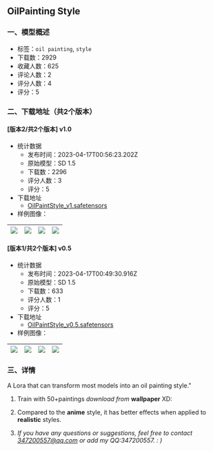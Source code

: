 ## OilPainting Style
### 一、模型概述

- 标签：`oil painting`, `style`
- 下载数：2929
- 收藏人数：625
- 评论人数：2
- 评分人数：4
- 评分：5

### 二、下载地址（共2个版本）

#### [版本2/共2个版本] v1.0

- 统计数据
  - 发布时间：2023-04-17T00:56:23.202Z
  - 原始模型：SD 1.5
  - 下载数：2296
  - 评分人数：3
  - 评分：5
- 下载地址
  - [OilPaintStyle_v1.safetensors](https://civitai.com/api/download/models/47588)
- 样例图像：

| <img src="https://image.civitai.com/xG1nkqKTMzGDvpLrqFT7WA/d523ee7b-338b-4a2e-53f9-204c50469b00/width=450/512921.jpeg" /> | <img src="https://image.civitai.com/xG1nkqKTMzGDvpLrqFT7WA/19a51fdd-8994-4a67-a066-51d413558100/width=450/512907.jpeg" /> | <img src="https://image.civitai.com/xG1nkqKTMzGDvpLrqFT7WA/08801e76-70ee-4e30-9705-179ee9923e00/width=450/512939.jpeg" /> | <img src="https://image.civitai.com/xG1nkqKTMzGDvpLrqFT7WA/0c7ac973-300b-445d-1923-a915f298bd00/width=450/512922.jpeg" /> |
| ---- | ---- | ---- | ---- |

#### [版本1/共2个版本] v0.5

- 统计数据
  - 发布时间：2023-04-17T00:49:30.916Z
  - 原始模型：SD 1.5
  - 下载数：633
  - 评分人数：1
  - 评分：5
- 下载地址
  - [OilPaintStyle_v0.5.safetensors](https://civitai.com/api/download/models/42049)
- 样例图像：

| <img src="https://image.civitai.com/xG1nkqKTMzGDvpLrqFT7WA/e20c7358-f8e3-47a8-e217-b4faba9f0600/width=450/461852.jpeg" /> | <img src="https://image.civitai.com/xG1nkqKTMzGDvpLrqFT7WA/fd8e5dcb-f02e-46a1-749c-94bb1b258800/width=450/461853.jpeg" /> | <img src="https://image.civitai.com/xG1nkqKTMzGDvpLrqFT7WA/002be2ee-ca5b-4ee9-466f-1f20c5189a00/width=450/461854.jpeg" /> | <img src="https://image.civitai.com/xG1nkqKTMzGDvpLrqFT7WA/6d309b23-dc23-404c-75be-6a032af5d900/width=450/461856.jpeg" /> |
| ---- | ---- | ---- | ---- |


### 三、详情
<p>A Lora that can transform most models into an oil painting style."</p><ol><li><p>Train with 50+paintings <em>download from</em> <strong>wallpaper</strong> XD:</p></li><li><p>Compared to the <strong>anime</strong> style, it has better effects when applied to <strong>realistic</strong> styles.</p></li><li><p><em>If you have any questions or suggestions, feel free to contact </em><a target="_blank" rel="ugc" href="mailto:347200557@qq.com"><em>347200557@qq.com</em></a><em> or add my QQ:347200557. : )</em></p></li></ol>
